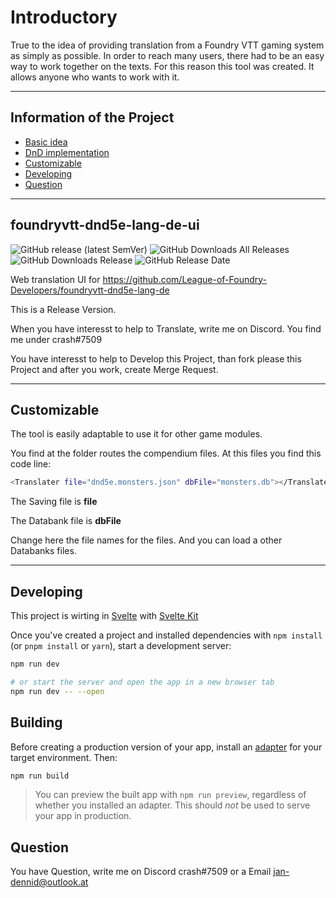 # Introductory
True to the idea of providing translation from a Foundry VTT gaming system as simply as possible. In order to reach many users, there had to be an easy way to work together on the texts. For this reason this tool was created. It allows anyone who wants to work with it.

---------------------------------
## Information of the Project
- [Basic idea](#introductory)
- [DnD implementation](#foundryvtt-dnd5e-lang-de-ui)
- [Customizable](#customizable)
- [Developing](#developing)
- [Question](#question)


---------------------------------------------
## foundryvtt-dnd5e-lang-de-ui

![GitHub release (latest SemVer)](https://img.shields.io/github/v/release/League-of-Foundry-Developers/foundryvtt-dnd5e-lang-de-ui?label=Latest+Release)
![GitHub Downloads All Releases](https://img.shields.io/github/downloads/League-of-Foundry-Developers/foundryvtt-dnd5e-lang-de-ui/total?label=Downloads+(Total))
![GitHub Downloads Release](https://img.shields.io/github/downloads/League-of-Foundry-Developers/foundryvtt-dnd5e-lang-de-ui/latest/total?label=Downloads+(Latest))
![GitHub Release Date](https://img.shields.io/github/release-date/League-of-Foundry-Developers/foundryvtt-dnd5e-lang-de-ui?label=Release+Date)

Web translation UI for https://github.com/League-of-Foundry-Developers/foundryvtt-dnd5e-lang-de

This is a Release Version.

When you have interesst to help to Translate, write me on Discord. You find me under crash#7509

You have interesst to help to Develop this Project, than fork please this Project and after you work, create Merge Request.


-----------------------------------
## Customizable
The tool is easily adaptable to use it for other game modules.

You find at the folder routes the compendium files. 
At this files you find this code line:

```bash
<Translater file="dnd5e.monsters.json" dbFile="monsters.db"></Translater>
```
The Saving file is **file**

The Databank file is **dbFile**

Change here the file names for the files. And you can load a other Databanks files.

----------------------------------------
## Developing

This project is wirting in [Svelte](https://svelte.dev/) with [Svelte Kit](https://kit.svelte.dev/)


Once you've created a project and installed dependencies with `npm install` (or `pnpm install` or `yarn`), start a development server:

```bash
npm run dev

# or start the server and open the app in a new browser tab
npm run dev -- --open
```

## Building

Before creating a production version of your app, install an [adapter](https://kit.svelte.dev/docs#adapters) for your target environment. Then:

```bash
npm run build
```

> You can preview the built app with `npm run preview`, regardless of whether you installed an adapter. This should _not_ be used to serve your app in production.

## Question
You have Question, write me on Discord crash#7509
or a Email <jan-dennid@outlook.at>